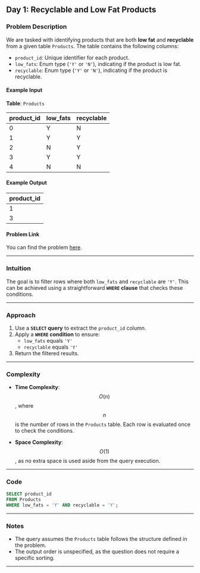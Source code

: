 ## Day 1: Recyclable and Low Fat Products

### Problem Description

We are tasked with identifying products that are both **low fat** and **recyclable** from a given table `Products`. The table contains the following columns:

- `product_id`: Unique identifier for each product.
- `low_fats`: Enum type (`'Y'` or `'N'`), indicating if the product is low fat.
- `recyclable`: Enum type (`'Y'` or `'N'`), indicating if the product is recyclable.

#### Example Input
**Table**: `Products`

| product_id | low_fats | recyclable |
|------------|----------|------------|
| 0          | Y        | N          |
| 1          | Y        | Y          |
| 2          | N        | Y          |
| 3          | Y        | Y          |
| 4          | N        | N          |

#### Example Output
| product_id |
|------------|
| 1          |
| 3          |

#### Problem Link
You can find the problem [here](https://leetcode.com/problems/recyclable-and-low-fat-products/).

---

### Intuition

The goal is to filter rows where both `low_fats` and `recyclable` are `'Y'`. This can be achieved using a straightforward **`WHERE` clause** that checks these conditions.

---

### Approach

1. Use a **`SELECT` query** to extract the `product_id` column.
2. Apply a **`WHERE` condition** to ensure:
   - `low_fats` equals `'Y'`
   - `recyclable` equals `'Y'`
3. Return the filtered results.

---

### Complexity

- **Time Complexity**:  
  $$O(n)$$, where $$n$$ is the number of rows in the `Products` table. Each row is evaluated once to check the conditions.
  
- **Space Complexity**:  
  $$O(1)$$, as no extra space is used aside from the query execution.

---

### Code
```sql
SELECT product_id
FROM Products
WHERE low_fats = 'Y' AND recyclable = 'Y';
```

---

### Notes

- The query assumes the `Products` table follows the structure defined in the problem.
- The output order is unspecified, as the question does not require a specific sorting.

---
